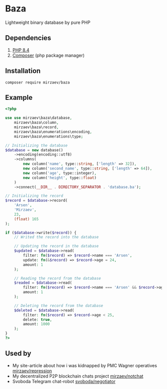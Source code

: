 # Baza
Lightweight binary database by pure PHP<br>

## Dependencies
1. [PHP 8.4](https://www.php.net/releases/8.4/en.php)
2. [Composer](https://getcomposer.org/) (php package manager)

## Installation
`composer require mirzaev/baza`

## Example
```php
<?php

use use mirzaev\baza\database,
	mirzaev\baza\column,
	mirzaev\baza\record,
	mirzaev\baza\enumerations\encoding,
	mirzaev\baza\enumerations\type;

// Initializing the database
$database = new database()
	->encoding(encoding::utf8)
	->columns(
		new column('name', type::string, ['length' => 32]),
		new column('second_name', type::string, ['length' => 64]),
		new column('age', type::integer),
		new column('height', type::float)
	)
	->connect(__DIR__ . DIRECTORY_SEPARATOR . 'database.ba');

// Initializing the record
$record = $database->record(
	'Arsen',
	'Mirzaev',
	23,
	(float) 165
);

if ($database->write($record)) {
    // Writed the record into the database

    // Updating the record in the database
    $updated = $database->read(
        filter: fn($record) => $record->name === 'Arsen', 
        update: fn(&$record) => $record->age = 24, 
        amount: 1
    );

    // Reading the record from the database
    $readed = $database->read(
        filter: fn($record) => $record->name === 'Arsen' && $record->age === 24,
        amount: 1
    );

    // Deleting the record from the database
    $deleted = $database->read(
        filter: fn($record) => $record->age < 25,
        delete: true,
        amount: 1000
    );
}
?>
```

## Used by
- My site-article about how i was kidnapped by PMC Wagner operatives [mirzaev/repression](https://git.svoboda.works/mirzaev/repression)
- My decentralized P2P blockchain chats project [mirzaev/notchat](https://git.svoboda.works/mirzaev/notchat)
- Svoboda Telegram chat-robot [svoboda/negotiator](https://git.svoboda.works/svoboda/negotiator)
